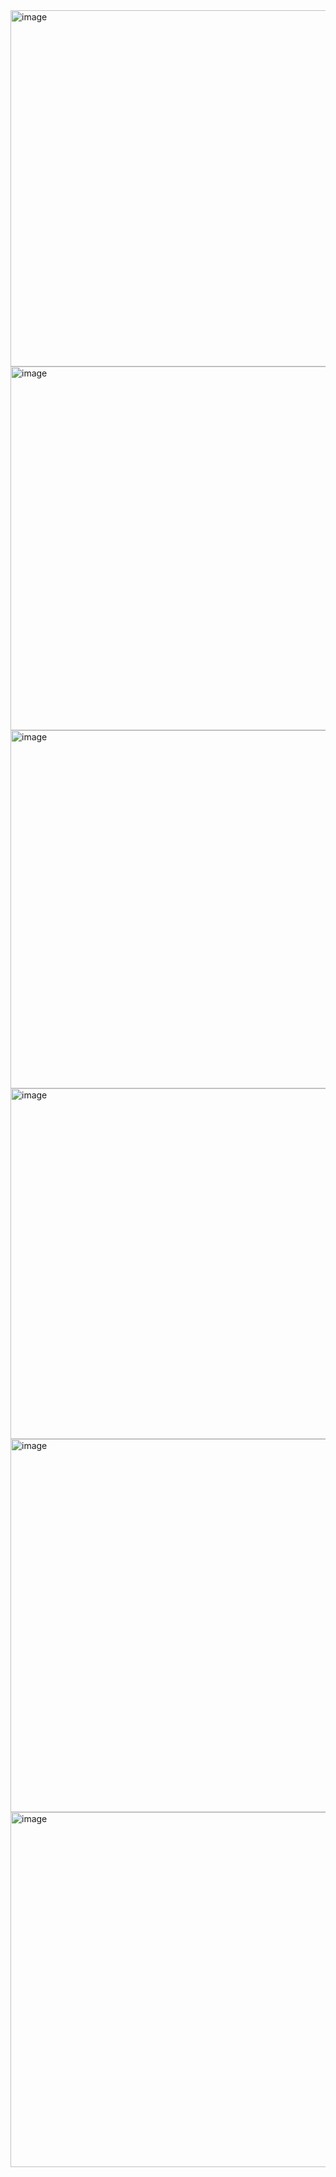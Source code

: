 <img width="570" alt="image" src="https://github.com/ashu9439/Study/assets/46566670/25f06c3f-fd5a-4ac8-a4fa-d7142c1ccae5">
<img width="582" alt="image" src="https://github.com/ashu9439/Study/assets/46566670/90e06885-1c32-4aee-ac21-0c1790b57e57">
<img width="573" alt="image" src="https://github.com/ashu9439/Study/assets/46566670/d8cce62e-8b10-4913-9bdc-334c5c5c812f">
<img width="561" alt="image" src="https://github.com/ashu9439/Study/assets/46566670/d77426f6-eb0f-495c-a72c-c241b9f8d9dc">

<img width="597" alt="image" src="https://github.com/ashu9439/Study/assets/46566670/6cf518d2-a935-4369-bade-04efa1d3e45a">
<img width="568" alt="image" src="https://github.com/ashu9439/Study/assets/46566670/65ad3414-4d08-4067-8124-b12c1af5ec3d">
